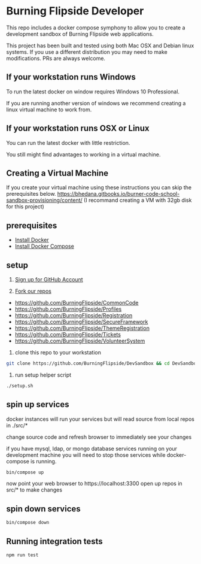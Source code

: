 # Burning Flipside Developer

This repo includes a docker compose symphony to allow you to create a development sandbox of Burning Flipside web applications.

This project has been built and tested using both Mac OSX and Debian linux systems.
If you use a different distribution you may need to make modifications. PRs are always welcome.

## If your workstation runs Windows

To run the latest docker on window requires Windows 10 Professional.

If you are running another version of windows we recommend creating a linux virtual machine to work from.

## If your workstation runs OSX or Linux

You can run the latest docker with little restriction.

You still might find advantages to working in a virtual machine.

## Creating a Virtual Machine

If you create your virtual machine using these instructions you can skip the prerequisites below.
https://bhedana.gitbooks.io/burner-code-school-sandbox-provisioning/content/
(I recommand creating a VM with 32gb disk for this project)

## prerequisites

* [Install Docker](https://www.docker.com/products/overview)
* [Install Docker Compose](https://docs.docker.com/compose/install/)

## setup

1. [Sign up for GitHub Account](https://github.com)

1. [Fork our repos](https://help.github.com/articles/fork-a-repo/)

* https://github.com/BurningFlipside/CommonCode
* https://github.com/BurningFlipside/Profiles
* https://github.com/BurningFlipside/Registration
* https://github.com/BurningFlipside/SecureFramework
* https://github.com/BurningFlipside/ThemeRegistration
* https://github.com/BurningFlipside/Tickets
* https://github.com/BurningFlipside/VolunteerSystem

1. clone this repo to your workstation

  ```sh
  git clone https://github.com/BurningFlipside/DevSandbox && cd DevSandbox
  ```

1. run setup helper script

  ```sh
  ./setup.sh
  ```

## spin up services

docker instances will run your services but will read source from local repos in ./src/*

change source code and refresh browser to immediately see your changes

if you have mysql, ldap, or mongo database services running on your development machine you will need to stop those services while docker-compose is running.

```sh
bin/compose up
```

now point your web browser to https://localhost:3300
open up repos in src/* to make changes

## spin down services

```sh
bin/compose down
```

## Running integration tests

```sh
npm run test
```
